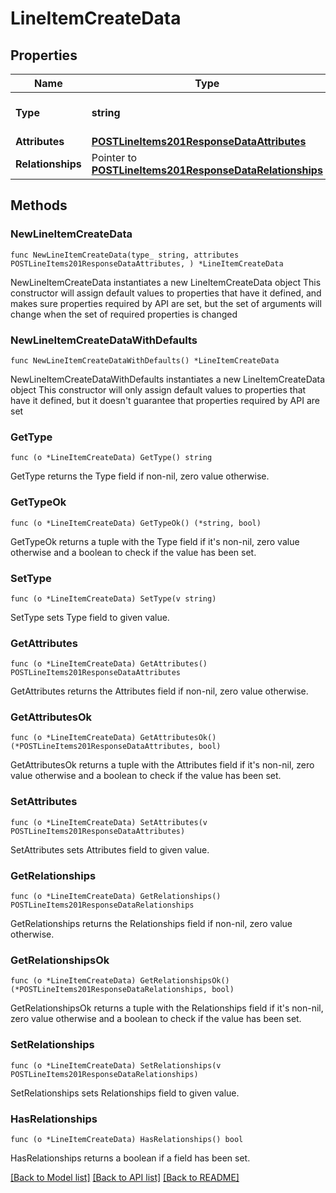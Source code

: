 # LineItemCreateData

## Properties

Name | Type | Description | Notes
------------ | ------------- | ------------- | -------------
**Type** | **string** | The resource&#39;s type | [default to "line_items"]
**Attributes** | [**POSTLineItems201ResponseDataAttributes**](POSTLineItems201ResponseDataAttributes.md) |  | 
**Relationships** | Pointer to [**POSTLineItems201ResponseDataRelationships**](POSTLineItems201ResponseDataRelationships.md) |  | [optional] 

## Methods

### NewLineItemCreateData

`func NewLineItemCreateData(type_ string, attributes POSTLineItems201ResponseDataAttributes, ) *LineItemCreateData`

NewLineItemCreateData instantiates a new LineItemCreateData object
This constructor will assign default values to properties that have it defined,
and makes sure properties required by API are set, but the set of arguments
will change when the set of required properties is changed

### NewLineItemCreateDataWithDefaults

`func NewLineItemCreateDataWithDefaults() *LineItemCreateData`

NewLineItemCreateDataWithDefaults instantiates a new LineItemCreateData object
This constructor will only assign default values to properties that have it defined,
but it doesn't guarantee that properties required by API are set

### GetType

`func (o *LineItemCreateData) GetType() string`

GetType returns the Type field if non-nil, zero value otherwise.

### GetTypeOk

`func (o *LineItemCreateData) GetTypeOk() (*string, bool)`

GetTypeOk returns a tuple with the Type field if it's non-nil, zero value otherwise
and a boolean to check if the value has been set.

### SetType

`func (o *LineItemCreateData) SetType(v string)`

SetType sets Type field to given value.


### GetAttributes

`func (o *LineItemCreateData) GetAttributes() POSTLineItems201ResponseDataAttributes`

GetAttributes returns the Attributes field if non-nil, zero value otherwise.

### GetAttributesOk

`func (o *LineItemCreateData) GetAttributesOk() (*POSTLineItems201ResponseDataAttributes, bool)`

GetAttributesOk returns a tuple with the Attributes field if it's non-nil, zero value otherwise
and a boolean to check if the value has been set.

### SetAttributes

`func (o *LineItemCreateData) SetAttributes(v POSTLineItems201ResponseDataAttributes)`

SetAttributes sets Attributes field to given value.


### GetRelationships

`func (o *LineItemCreateData) GetRelationships() POSTLineItems201ResponseDataRelationships`

GetRelationships returns the Relationships field if non-nil, zero value otherwise.

### GetRelationshipsOk

`func (o *LineItemCreateData) GetRelationshipsOk() (*POSTLineItems201ResponseDataRelationships, bool)`

GetRelationshipsOk returns a tuple with the Relationships field if it's non-nil, zero value otherwise
and a boolean to check if the value has been set.

### SetRelationships

`func (o *LineItemCreateData) SetRelationships(v POSTLineItems201ResponseDataRelationships)`

SetRelationships sets Relationships field to given value.

### HasRelationships

`func (o *LineItemCreateData) HasRelationships() bool`

HasRelationships returns a boolean if a field has been set.


[[Back to Model list]](../README.md#documentation-for-models) [[Back to API list]](../README.md#documentation-for-api-endpoints) [[Back to README]](../README.md)



